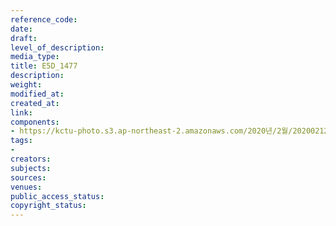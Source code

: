 ```yaml
---
reference_code: 
date: 
draft: 
level_of_description: 
media_type: 
title: E5D_1477
description: 
weight: 
modified_at: 
created_at: 
link: 
components:
- https://kctu-photo.s3.ap-northeast-2.amazonaws.com/2020년/2월/20200212_영남대의료원+고공농성+해단집회/E5D_1477.jpg
tags:
- 
creators: 
subjects: 
sources: 
venues: 
public_access_status: 
copyright_status: 
---
```

